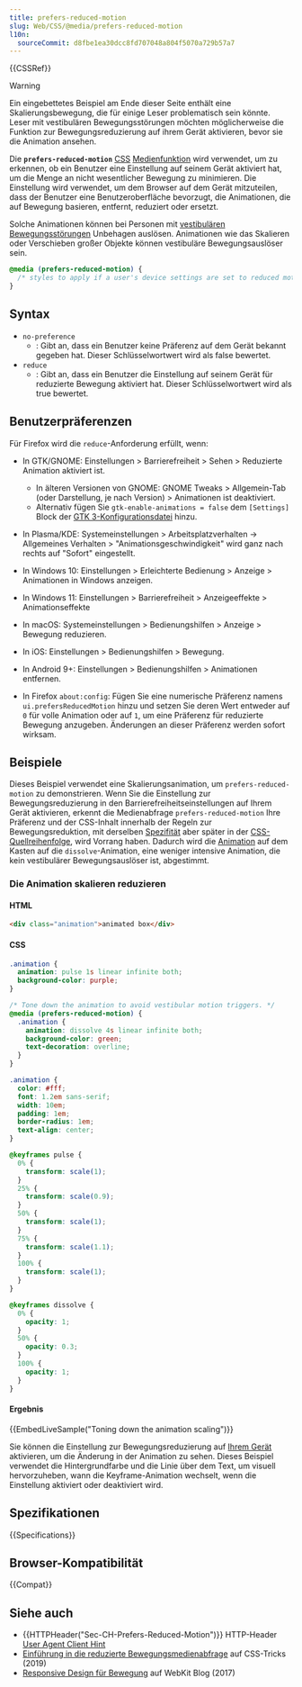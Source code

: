 ```yaml
---
title: prefers-reduced-motion
slug: Web/CSS/@media/prefers-reduced-motion
l10n:
  sourceCommit: d8fbe1ea30dcc8fd707048a804f5070a729b57a7
---
```


{{CSSRef}}

> [!WARNING]
> Ein eingebettetes Beispiel am Ende dieser Seite enthält eine Skalierungsbewegung, die für einige Leser problematisch sein könnte. Leser mit vestibulären Bewegungsstörungen möchten möglicherweise die Funktion zur Bewegungsreduzierung auf ihrem Gerät aktivieren, bevor sie die Animation ansehen.

Die **`prefers-reduced-motion`** [CSS](/de/docs/Web/CSS) [Medienfunktion](/de/docs/Web/CSS/@media#media_features) wird verwendet, um zu erkennen, ob ein Benutzer eine Einstellung auf seinem Gerät aktiviert hat, um die Menge an nicht wesentlicher Bewegung zu minimieren. Die Einstellung wird verwendet, um dem Browser auf dem Gerät mitzuteilen, dass der Benutzer eine Benutzeroberfläche bevorzugt, die Animationen, die auf Bewegung basieren, entfernt, reduziert oder ersetzt.

Solche Animationen können bei Personen mit [vestibulären Bewegungsstörungen](https://www.a11yproject.com/posts/understanding-vestibular-disorders/) Unbehagen auslösen. Animationen wie das Skalieren oder Verschieben großer Objekte können vestibuläre Bewegungsauslöser sein.

```css
@media (prefers-reduced-motion) {
  /* styles to apply if a user's device settings are set to reduced motion */
}
```

## Syntax

- `no-preference`
  - : Gibt an, dass ein Benutzer keine Präferenz auf dem Gerät bekannt gegeben hat. Dieser Schlüsselwortwert wird als false bewertet.
- `reduce`
  - : Gibt an, dass ein Benutzer die Einstellung auf seinem Gerät für reduzierte Bewegung aktiviert hat. Dieser Schlüsselwortwert wird als true bewertet.

## Benutzerpräferenzen

Für Firefox wird die `reduce`-Anforderung erfüllt, wenn:

- In GTK/GNOME: Einstellungen > Barrierefreiheit > Sehen > Reduzierte Animation aktiviert ist.

  - In älteren Versionen von GNOME: GNOME Tweaks > Allgemein-Tab (oder Darstellung, je nach Version) > Animationen ist deaktiviert.
  - Alternativ fügen Sie `gtk-enable-animations = false` dem `[Settings]` Block der [GTK 3-Konfigurationsdatei](https://wiki.archlinux.org/title/GTK#Configuration) hinzu.

- In Plasma/KDE: Systemeinstellungen > Arbeitsplatzverhalten -> Allgemeines Verhalten > "Animationsgeschwindigkeit" wird ganz nach rechts auf "Sofort" eingestellt.
- In Windows 10: Einstellungen > Erleichterte Bedienung > Anzeige > Animationen in Windows anzeigen.
- In Windows 11: Einstellungen > Barrierefreiheit > Anzeigeeffekte > Animationseffekte
- In macOS: Systemeinstellungen > Bedienungshilfen > Anzeige > Bewegung reduzieren.
- In iOS: Einstellungen > Bedienungshilfen > Bewegung.
- In Android 9+: Einstellungen > Bedienungshilfen > Animationen entfernen.
- In Firefox `about:config`: Fügen Sie eine numerische Präferenz namens `ui.prefersReducedMotion` hinzu und setzen Sie deren Wert entweder auf `0` für volle Animation oder auf `1`, um eine Präferenz für reduzierte Bewegung anzugeben. Änderungen an dieser Präferenz werden sofort wirksam.

## Beispiele

Dieses Beispiel verwendet eine Skalierungsanimation, um `prefers-reduced-motion` zu demonstrieren. Wenn Sie die Einstellung zur Bewegungsreduzierung in den Barrierefreiheitseinstellungen auf Ihrem Gerät aktivieren, erkennt die Medienabfrage `prefers-reduced-motion` Ihre Präferenz und der CSS-Inhalt innerhalb der Regeln zur Bewegungsreduktion, mit derselben [Spezifität](/de/docs/Web/CSS/CSS_cascade/Specificity) aber später in der [CSS-Quellreihenfolge](/de/docs/Learn_web_development/Core/Styling_basics/Handling_conflicts#source_order), wird Vorrang haben. Dadurch wird die [Animation](/de/docs/Web/CSS/CSS_animations/Using_CSS_animations) auf dem Kasten auf die `dissolve`-Animation, eine weniger intensive Animation, die kein vestibulärer Bewegungsauslöser ist, abgestimmt.

### Die Animation skalieren reduzieren

#### HTML

```html
<div class="animation">animated box</div>
```

#### CSS

```css
.animation {
  animation: pulse 1s linear infinite both;
  background-color: purple;
}

/* Tone down the animation to avoid vestibular motion triggers. */
@media (prefers-reduced-motion) {
  .animation {
    animation: dissolve 4s linear infinite both;
    background-color: green;
    text-decoration: overline;
  }
}
```

```css hidden
.animation {
  color: #fff;
  font: 1.2em sans-serif;
  width: 10em;
  padding: 1em;
  border-radius: 1em;
  text-align: center;
}

@keyframes pulse {
  0% {
    transform: scale(1);
  }
  25% {
    transform: scale(0.9);
  }
  50% {
    transform: scale(1);
  }
  75% {
    transform: scale(1.1);
  }
  100% {
    transform: scale(1);
  }
}

@keyframes dissolve {
  0% {
    opacity: 1;
  }
  50% {
    opacity: 0.3;
  }
  100% {
    opacity: 1;
  }
}
```

#### Ergebnis

{{EmbedLiveSample("Toning down the animation scaling")}}

Sie können die Einstellung zur Bewegungsreduzierung auf [Ihrem Gerät](#benutzerpräferenzen) aktivieren, um die Änderung in der Animation zu sehen. Dieses Beispiel verwendet die Hintergrundfarbe und die Linie über dem Text, um visuell hervorzuheben, wann die Keyframe-Animation wechselt, wenn die Einstellung aktiviert oder deaktiviert wird.

## Spezifikationen

{{Specifications}}

## Browser-Kompatibilität

{{Compat}}

## Siehe auch

- {{HTTPHeader("Sec-CH-Prefers-Reduced-Motion")}} HTTP-Header [User Agent Client Hint](/de/docs/Web/HTTP/Guides/Client_hints#user_agent_client_hints)
- [Einführung in die reduzierte Bewegungsmedienabfrage](https://css-tricks.com/introduction-reduced-motion-media-query/) auf CSS-Tricks (2019)
- [Responsive Design für Bewegung](https://webkit.org/blog/7551/responsive-design-for-motion/) auf WebKit Blog (2017)
